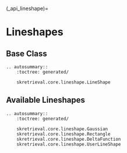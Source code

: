 (_api_lineshape)=
# Lineshapes

## Base Class
```{eval-rst}
.. autosummary::
    :toctree: generated/

    skretrieval.core.lineshape.LineShape

```

## Available Lineshapes
```{eval-rst}
.. autosummary::
    :toctree: generated/

    skretrieval.core.lineshape.Gaussian
    skretrieval.core.lineshape.Rectangle
    skretrieval.core.lineshape.DeltaFunction
    skretrieval.core.lineshape.UserLineShape

```
